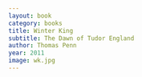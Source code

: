 ```yaml
---
layout: book
category: books
title: Winter King
subtitle: The Dawn of Tudor England
author: Thomas Penn
year: 2011
image: wk.jpg
---
```

